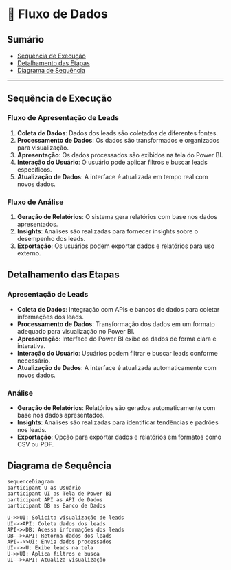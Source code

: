 # 🔄 Fluxo de Dados

## Sumário
- [Sequência de Execução](#sequência-de-execução)
- [Detalhamento das Etapas](#detalhamento-das-etapas)
- [Diagrama de Sequência](#diagrama-de-sequência)

---

## Sequência de Execução

### Fluxo de Apresentação de Leads
1. **Coleta de Dados**: Dados dos leads são coletados de diferentes fontes.
2. **Processamento de Dados**: Os dados são transformados e organizados para visualização.
3. **Apresentação**: Os dados processados são exibidos na tela do Power BI.
4. **Interação do Usuário**: O usuário pode aplicar filtros e buscar leads específicos.
5. **Atualização de Dados**: A interface é atualizada em tempo real com novos dados.

### Fluxo de Análise
1. **Geração de Relatórios**: O sistema gera relatórios com base nos dados apresentados.
2. **Insights**: Análises são realizadas para fornecer insights sobre o desempenho dos leads.
3. **Exportação**: Os usuários podem exportar dados e relatórios para uso externo.

## Detalhamento das Etapas

### Apresentação de Leads
- **Coleta de Dados**: Integração com APIs e bancos de dados para coletar informações dos leads.
- **Processamento de Dados**: Transformação dos dados em um formato adequado para visualização no Power BI.
- **Apresentação**: Interface do Power BI exibe os dados de forma clara e interativa.
- **Interação do Usuário**: Usuários podem filtrar e buscar leads conforme necessário.
- **Atualização de Dados**: A interface é atualizada automaticamente com novos dados.

### Análise
- **Geração de Relatórios**: Relatórios são gerados automaticamente com base nos dados apresentados.
- **Insights**: Análises são realizadas para identificar tendências e padrões nos leads.
- **Exportação**: Opção para exportar dados e relatórios em formatos como CSV ou PDF.

## Diagrama de Sequência

```mermaid
sequenceDiagram
participant U as Usuário
participant UI as Tela de Power BI
participant API as API de Dados
participant DB as Banco de Dados

U->>UI: Solicita visualização de leads
UI->>API: Coleta dados dos leads
API->>DB: Acessa informações dos leads
DB-->>API: Retorna dados dos leads
API-->>UI: Envia dados processados
UI-->>U: Exibe leads na tela
U->>UI: Aplica filtros e busca
UI-->>API: Atualiza visualização
```